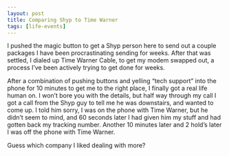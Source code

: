 ```yaml
---
layout: post
title: Comparing Shyp to Time Warner
tags: [life-events]
---
```


I pushed the magic button to get a Shyp person here to send out a couple packages I have been procrastinating sending for weeks. After that was settled, I dialed up Time Warner Cable, to get my modem swapped out, a process I’ve been actively trying to get done for weeks.

After a combination of pushing buttons and yelling “tech support” into the phone for 10 minutes to get me to the right place, I finally got a real life human on. I won’t bore you with the details, but half way through my call I got a call from the Shyp guy to tell me he was downstairs, and wanted to come up. I told him sorry, I was on the phone with Time Warner, but he didn’t seem to mind, and 60 seconds later I had given him my stuff and had gotten back my tracking number. Another 10 minutes later and 2 hold’s later I was off the phone with Time Warner.

Guess which company I liked dealing with more?